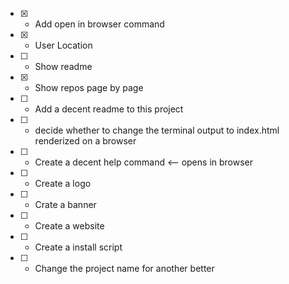 + [x] - Add open in browser command
+ [x] - User Location
+ [ ] - Show readme
+ [x] - Show repos page by page
+ [ ] - Add a decent readme to this project
+ [ ] - decide whether to change the terminal output to index.html renderized on a browser
+ [ ] - Create a decent help command <-- opens in browser
+ [ ] - Create a logo
+ [ ] - Crate a banner
+ [ ] - Create a website
+ [ ] - Create a install script
+ [ ] - Change the project name for another better